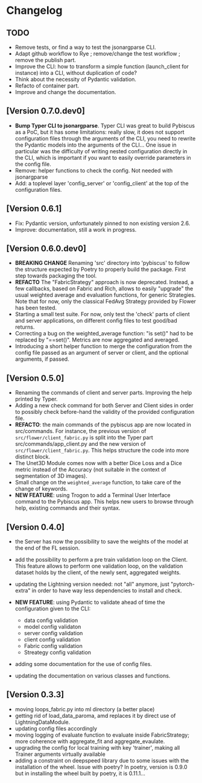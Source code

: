 # Changelog

## TODO

* Remove tests, or find a way to test the jsonargparse CLI.
* Adapt github workflow to Rye ; remove/change the test workflow ; remove the publish part.
* Improve the CLI: how to transform a simple function (launch_client for instance) into a CLI, without duplication of code?
* Think about the necessity of Pydantic validation.
* Refacto of container part.
* Improve and change the documentation.

## [Version 0.7.0.dev0]

* **Bump Typer CLI to jsonargparse**. Typer CLI was great to build Pybiscus as a PoC, but it has some limitations: really slow, it does not support configuration files through the arguments of the CLI, you need to rewrite the Pydantic models into the arguments of the CLI... One issue in particular was the difficulty of writing nested configuration directly in the CLI, which is important if you want to easily override parameters in the config file.
* Remove: helper functions to check the config. Not needed with jsonargparse
* Add: a toplevel layer 'config_server' or 'config_client' at the top of the configuration files.

## [Version 0.6.1]

* Fix: Pydantic version, unfortunately pinned to non existing version 2.6.
* Improve: documentation, still a work in progress.

## [Version 0.6.0.dev0]

* **BREAKING CHANGE** Renaming 'src' directory into 'pybiscus' to follow the structure expected by Poetry to properly build the package. First step towards packaging the tool.
* **REFACTO** The "FabricStrategy" approach is now deprecated. Instead, a few callbacks, based on Fabric and Rich, allows to easily "upgrade" the usual weighted average and evaluation functions, for generic Strategies. Note that for now, only the classical FedAvg Strategy provided by Flower has been tested.
* Starting a small test suite. For now, only test the 'check' parts of client and server applications, on different config files to test good/bad returns.
* Correcting a bug on the weighted_average function: "is set()" had to be replaced by "==set()". Metrics are now aggregated and averaged.
* Introducing a short helper function to merge the configuration from the config file passed as an argument of server or client, and the optional arguments, if passed.


## [Version 0.5.0]

* Renaming the commands of client and server parts. Improving the help printed by Typer.
* Adding a new check command for both Server and Client sides in order to possibly check before-hand the validity of the provided configuration file.
* **REFACTO**: the main commands of the pybiscus app are now located in src/commands. For instance, the previous version of `src/flower/client_fabric.py` is split into the Typer part src/commands/app_client.py and the new version of `src/flower/client_fabric.py`. This helps structure the code into more distinct block.
* The Unet3D Module comes now with a better Dice Loss and a Dice metric instead of the Accuracy (not suitable in the context of segmentation of 3D images).
* Small change on the `weighted_average` function, to take care of the change of keywords.
* **NEW FEATURE**: using Trogon to add a Terminal User Interface command to the Pybiscus app. This helps new users to browse through help, existing commands and their syntax.

## [Version 0.4.0]

* the Server has now the possibility to save the weights of the model at the end of the FL session.
* add the possibility to perform a pre train validation loop on the Client. This feature allows to perform one validation loop, on the validation dataset holds by the client, of the newly sent, aggregated weights.
* updating the Lightning version needed: not "all" anymore, just "pytorch-extra" in order to have way less dependencies to install and check.

* **NEW FEATURE**: using Pydantic to validate ahead of time the configuration given to the CLI:
    - data config validation
    - model config validaton
    - server config validation
    - client config validation
    - Fabric config validation
    - Streategy config validation
* adding some documentation for the use of config files.
* updating the documentation on various classes and functions.

## [Version 0.3.3]

* moving loops_fabric.py into ml directory (a better place)
* getting rid of load_data_paroma, amd replaces it by direct use of LightningDataModule.
* updating config files accordingly
* moving logging of evaluate function to evaluate inside FabricStrategy; more coherence with aggregate_fit and aggregate_evaulate.
* upgrading the config for local training with key 'trainer', making all Trainer arguments virtually available
* adding a constraint on deepspeed library due to some issues with the installation of the wheel. Issue with poetry? In poetry, version is 0.9.0 but in installing the wheel built by poetry, it is 0.11.1...
